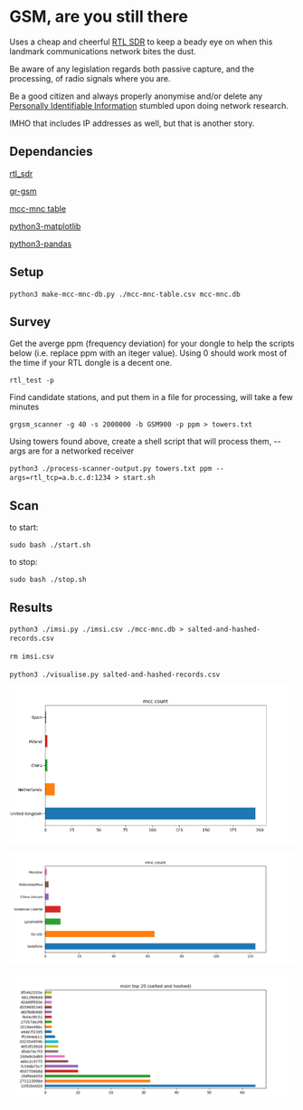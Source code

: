 # GSM, are you still there

Uses a  cheap and cheerful [RTL SDR](https://www.rtl-sdr.com/about-rtl-sdr/) to keep a beady eye on when this landmark communications network bites the dust.

Be aware of any legislation regards both passive capture, and the processing, of radio signals where you are.

Be a good citizen and always properly anonymise and/or delete any [Personally Identifiable Information](https://en.wikipedia.org/wiki/Personal_data) stumbled upon doing network research.

IMHO that includes IP addresses as well, but that is another story.

## Dependancies

[rtl_sdr](https://www.rtl-sdr.com/rtl-sdr-quick-start-guide/)

[gr-gsm](https://osmocom.org/projects/gr-gsm/wiki/Installation)

[mcc-mnc table](https://raw.githubusercontent.com/musalbas/mcc-mnc-table/master/mcc-mnc-table.csv)

[python3-matplotlib](https://matplotlib.org/stable/faq/installing_faq.html)

[python3-pandas](https://pandas.pydata.org/pandas-docs/stable/getting_started/install.html)

## Setup

```console
python3 make-mcc-mnc-db.py ./mcc-mnc-table.csv mcc-mnc.db
```


## Survey

Get the averge ppm (frequency deviation) for your dongle to help the scripts below (i.e. replace ppm with an iteger value). Using 0 should work most of the time if your RTL dongle is a decent one.

```console
rtl_test -p
```

Find candidate stations, and put them in a file for processing, will take a few minutes

```console
grgsm_scanner -g 40 -s 2000000 -b GSM900 -p ppm > towers.txt
```

Using towers found above, create a shell script that will process them, --args are for a networked receiver

```console
python3 ./process-scanner-output.py towers.txt ppm --args=rtl_tcp=a.b.c.d:1234 > start.sh
```

## Scan

to start:

```console
sudo bash ./start.sh
```

to stop:

```console
sudo bash ./stop.sh
```

## Results

```console
python3 ./imsi.py ./imsi.csv ./mcc-mnc.db > salted-and-hashed-records.csv

rm imsi.csv

python3 ./visualise.py salted-and-hashed-records.csv
```

![!](./mcccount.png "")

![!](./mnccount.png "")

![!](./msintop20.png "")
